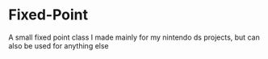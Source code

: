 # Fixed-Point
A small fixed point class I made mainly for my nintendo ds projects, but can also be used for anything else
